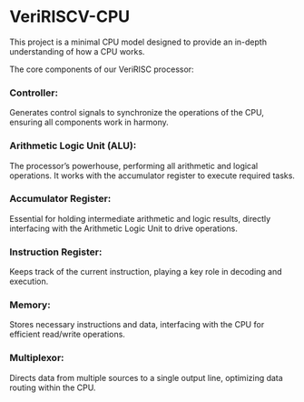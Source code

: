 # VeriRISCV-CPU
This project is a minimal CPU model designed to provide an in-depth understanding of how a CPU works.

The core components of our VeriRISC processor:
### Controller: 
Generates control signals to synchronize the operations of the CPU, ensuring all components work in harmony.

### Arithmetic Logic Unit (ALU): 
The processor’s powerhouse, performing all arithmetic and logical operations. It works with the accumulator register to execute required tasks.

### Accumulator Register:
Essential for holding intermediate arithmetic and logic results, directly interfacing with the Arithmetic Logic Unit to drive operations.

### Instruction Register: 
Keeps track of the current instruction, playing a key role in decoding and execution.

### Memory:
Stores necessary instructions and data, interfacing with the CPU for efficient read/write operations.

### Multiplexor: 
Directs data from multiple sources to a single output line, optimizing data routing within the CPU.
